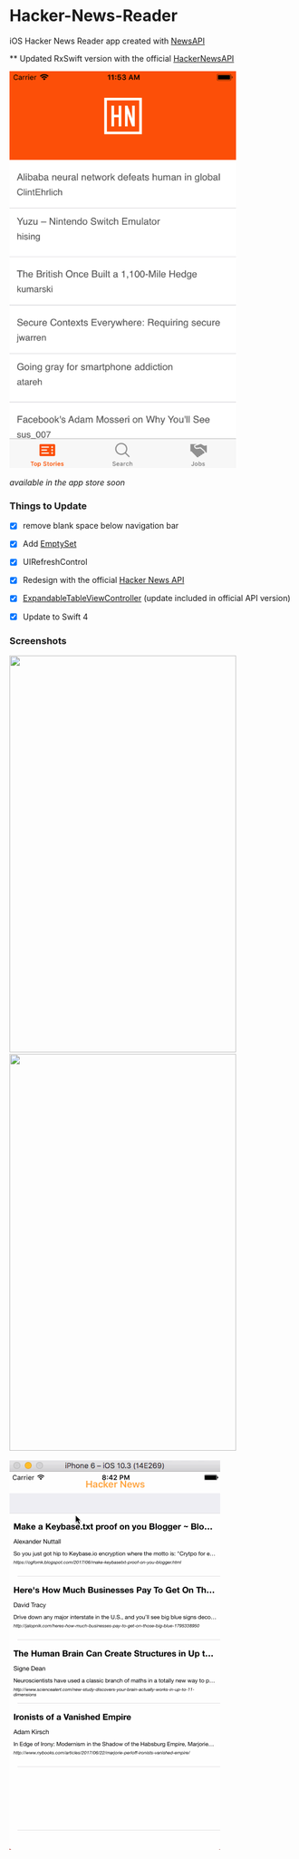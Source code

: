 # Hacker-News-Reader

iOS Hacker News Reader app created with [NewsAPI](https://www.newsapi.org "NewsAPI.org")

** Updated RxSwift version with the official [HackerNewsAPI](https://github.com/HackerNews/API)

<img src="/Resources/Simulator Screen Shot - iPhone 7 - 2018-01-15 at 11.53.37.png" width="400" height="700" />

*available in the app store soon*

### Things to Update

- [x] remove blank space below navigation bar
- [x] Add [EmptySet](https://github.com/ZionChang/EmptyKit/ "Empty Set")
- [x] UIRefreshControl
- [x] Redesign with the official [Hacker News API](https://github.com/HackerNews/API "Official Hacker News API")
- [x] [ExpandableTableViewController](https://github.com/enricmacias/ExpandableTableViewController "ExpandableTableViewController") (update included in official API version)
- [x] Update to Swift 4


### Screenshots

<img src="https://user-images.githubusercontent.com/24944725/27111893-f471d9b8-5078-11e7-8ea1-e050716b14ac.png" width="400" height="700" />

<img src="https://user-images.githubusercontent.com/24944725/27111892-f471ceaa-5078-11e7-8f84-2891aeac8c1c.png" width="400" height="700" />

![Hacker News Gif](https://github.com/cmcgheit/Hacker-News-Reader/blob/master/hackernews.gif)
